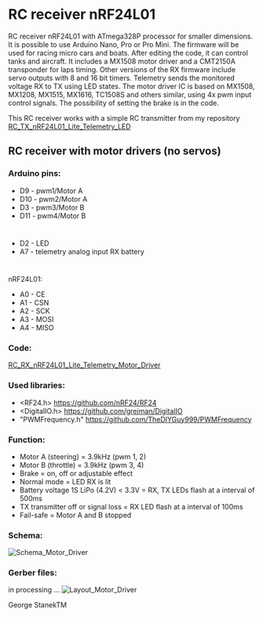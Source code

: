 # RC receiver nRF24L01 
RC receiver nRF24L01 with ATmega328P processor for smaller dimensions.
It is possible to use Arduino Nano, Pro or Pro Mini.
The firmware will be used for racing micro cars and boats.
After editing the code, it can control tanks and aircraft.
It includes a MX1508 motor driver and a CMT2150A transponder for laps timing.
Other versions of the RX firmware include servo outputs with 8 and 16 bit timers.
Telemetry sends the monitored voltage RX to TX using LED states. 
The motor driver IC is based on MX1508, MX1208, MX1515, MX1616, TC1508S and others similar, using 4x pwm input control signals.
The possibility of setting the brake is in the code.

This RC receiver works with a simple RC transmitter from my repository [RC_TX_nRF24L01_Lite_Telemetry_LED](https://github.com/stanekTM/RC_TX_nRF24L01_Lite_Telemetry_LED)

## RC receiver with motor drivers (no servos)
### Arduino pins:
* D9  - pwm1/Motor A
* D10 - pwm2/Motor A
* D3  - pwm3/Motor B
* D11 - pwm4/Motor B
#
* D2  - LED
* A7  - telemetry analog input RX battery
#
nRF24L01:
* A0  - CE
* A1  - CSN
* A2  - SCK
* A3  - MOSI
* A4  - MISO

### Code:
[RC_RX_nRF24L01_Lite_Telemetry_Motor_Driver](https://github.com/stanekTM/RC_RX_nRF24L01_Lite_Telemetry_Motor_Driver_Servo/tree/master/RC_RX_nRF24L01_Lite_Telemetry_Motor_Driver)

### Used libraries:
* <RF24.h>         https://github.com/nRF24/RF24 
* <DigitalIO.h>    https://github.com/greiman/DigitalIO
* "PWMFrequency.h" https://github.com/TheDIYGuy999/PWMFrequency

### Function:
* Motor A (steering) = 3.9kHz (pwm 1, 2)
* Motor B (throttle) = 3.9kHz (pwm 3, 4)
* Brake = on, off or adjustable effect 
* Normal mode = LED RX is lit
* Battery voltage 1S LiPo (4.2V) < 3.3V = RX, TX LEDs flash at a interval of 500ms
* TX transmitter off or signal loss = RX LED flash at a interval of 100ms 
* Fail-safe = Motor A and B stopped

### Schema:
![Schema_Motor_Driver](https://raw.githubusercontent.com/stanekTM/RC_RX_nRF24L01_Lite_Telemetry_Motor_Driver_Servo/master/RC_RX_nRF24L01_Lite_Telemetry_Motor_Driver/Schema_Motor_Driver.PNG)

### Gerber files: 
in processing ...
![Layout_Motor_Driver](https://raw.githubusercontent.com/stanekTM/RC_RX_nRF24L01_Lite_Telemetry_Motor_Driver_Servo/master/RC_RX_nRF24L01_Lite_Telemetry_Motor_Driver/Layout_Motor_Driver.PNG)

George StanekTM

